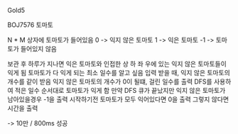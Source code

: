 Gold5

BOJ7576 토마토

N * M 상자에 토마토가 들어있음
0 -> 익지 않은 토마토
1 -> 익은 토마토
-1 -> 토마토가 들어있지 않음

보관 후 하루가 지나면 익은 토마토와 인접한 상 하 좌 우에 있는 익지 않은 토마토들이 익게 됨
토마토가 다 익게 되는 최소 일수를 알고 싶음
입력 받을 때, 익지 않은 토마토의 개수를 같이 받음
익지 않은 토마토의 개수가 0이 될떄, 걸린 일수를 출력
DFS를 사용하여 적은 일수 순서대로 토마토가 익게 함
만약 DFS 큐가 끝났지만 익지 않은 토마토가 남아있을경우 -1을 출력
시작하기전 토마토가 모두 익어있다면 0을 출력
그렇지 않다면 시간을 출력

-> 10만 / 800ms 성공